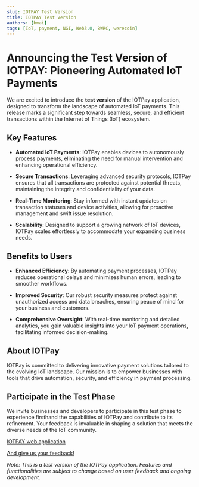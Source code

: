 ```yaml
---
slug: IOTPAY Test Version
title: IOTPAY Test Version
authors: [bmai]
tags: [IoT, payment, NGI, Web3.0, BWRC, werecoin]
---
```


# Announcing the Test Version of IOTPAY: Pioneering Automated IoT Payments

We are excited to introduce the **test version** of the IOTPay application, designed to transform the landscape of automated IoT payments. This release marks a significant step towards seamless, secure, and efficient transactions within the Internet of Things (IoT) ecosystem.

## Key Features

- **Automated IoT Payments**: IOTPay enables devices to autonomously process payments, eliminating the need for manual intervention and enhancing operational efficiency.

- **Secure Transactions**: Leveraging advanced security protocols, IOTPay ensures that all transactions are protected against potential threats, maintaining the integrity and confidentiality of your data.

- **Real-Time Monitoring**: Stay informed with instant updates on transaction statuses and device activities, allowing for proactive management and swift issue resolution.

- **Scalability**: Designed to support a growing network of IoT devices, IOTPay scales effortlessly to accommodate your expanding business needs.

## Benefits to Users

- **Enhanced Efficiency**: By automating payment processes, IOTPay reduces operational delays and minimizes human errors, leading to smoother workflows.

- **Improved Security**: Our robust security measures protect against unauthorized access and data breaches, ensuring peace of mind for your business and customers.

- **Comprehensive Oversight**: With real-time monitoring and detailed analytics, you gain valuable insights into your IoT payment operations, facilitating informed decision-making.

## About IOTPay

IOTPay is committed to delivering innovative payment solutions tailored to the evolving IoT landscape. Our mission is to empower businesses with tools that drive automation, security, and efficiency in payment processing.

## Participate in the Test Phase

We invite businesses and developers to participate in this test phase to experience firsthand the capabilities of IOTPay and contribute to its refinement. Your feedback is invaluable in shaping a solution that meets the diverse needs of the IoT community.

[IOTPAY web application](https://iotpay.werenode.io)

[And give us your feedback!](https://docs.google.com/forms/d/1-JWTfjeJG5ymB0Gcm6YfhZrTJekcClTlujCdKkRZ3Os)

*Note: This is a test version of the IOTPay application. Features and functionalities are subject to change based on user feedback and ongoing development.*
